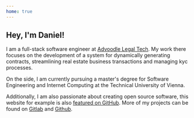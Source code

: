 ```yaml
---
home: true
---
```


## Hey, I'm Daniel!

I am a full-stack software engineer at [Advoodle Legal Tech](https://www.advoodle.com/). My work there focuses on the development of a system for dynamically generating contracts, streamlining real estate business transactions and managing kyc processes. 

On the side, I am currently pursuing a master's degree for Software Engineering and Internet Computing at the Technical University of Vienna. 


Additionally, I am also passionate about creating open source software, this website for example is also [featured on GitHub](https://github.com/dkaufmann96/portfolio-frontend). More of my projects can be found on [Gitlab](https://gitlab.com/dkaufmann96) and [Github](http://www.github.com/dkaufmann96).